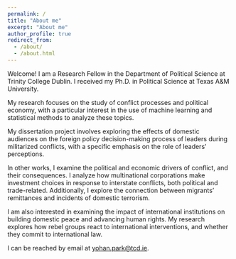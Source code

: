 ```yaml
---
permalink: /
title: "About me"
excerpt: "About me"
author_profile: true
redirect_from: 
  - /about/
  - /about.html
---
```


<!-- Google tag (gtag.js) -->
<script async src="https://www.googletagmanager.com/gtag/js?id=G-P9PVPE3K5H"></script>
<script>
  window.dataLayer = window.dataLayer || [];
  function gtag(){dataLayer.push(arguments);}
  gtag('js', new Date());

  gtag('config', 'G-P9PVPE3K5H');
</script>

Welcome! I am a Research Fellow in the Department of Political Science at Trinity College Dublin. I received my Ph.D. in Political Science at Texas A&M University.

My research focuses on the study of conflict processes and political economy, with a particular interest in the use of machine learning and statistical methods to analyze these topics.

My dissertation project involves exploring the effects of domestic audiences on the foreign policy decision-making process of leaders during militarized conflicts, with a specific emphasis on the role of leaders' perceptions. 

In other works, I examine the political and economic drivers of conflict, and their consequences. I analyze how multinational corporations make investment choices in response to interstate conflicts, both political and trade-related. Additionally, I explore the connection between migrants’ remittances and incidents of domestic terrorism.

I am also interested in examining the impact of international institutions on building domestic peace and advancing human rights. My research explores how rebel groups react to international interventions, and whether they commit to international law.

I can be reached by email at yohan.park@tcd.ie.
